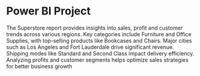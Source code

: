 # Power BI Project
The Superstore report provides insights into sales, profit and customer trends across various regions. Key categories include Furniture and Office Supplies, with top-selling products like Bookcases and Chairs. Major cities such as Los Angeles and Fort Lauderdale drive significant revenue. Shipping modes like Standard and Second Class impact delivery efficiency. Analyzing profits and customer segments helps optimize sales strategies for better business growth

